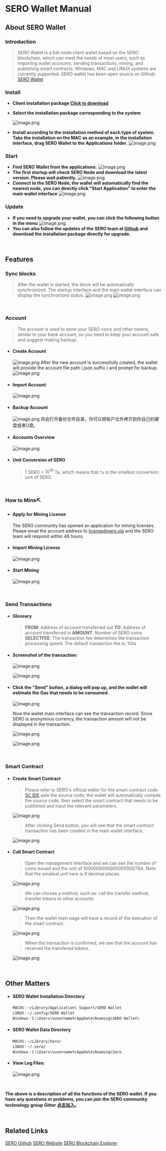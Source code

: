 # SERO Wallet Manual



## About SERO Wallet

### Introduction

> SERO Wallet is a full-node client wallet based on the SERO blockchain, which can meet the needs of most users, such as importing wallet accounts, sending transactions, mining, and publishing smart contracts. Windows, MAC and LINUX systems are currently supported.
> SERO wallet has been open source on Github: [SERO Wallet](https://github.com/sero-cash/wallet/)



### Install

- **Client installation package [Click to download](https://github.com/sero-cash/wallet/releases)**

- **Select the installation package corresponding to the system**

  ![image.png](http://sero-media.s3-website-ap-southeast-1.amazonaws.com/images/jianshu/277023-dbd961324d95ab0a.png?imageMogr2/auto-orient/strip%7CimageView2/2/w/600) 

- **Install according to the installation method of each type of system. Take the installation on the MAC as an example, in the installation interface, drag SERO Wallet to the Applications folder.**
  ![image.png](http://sero-media.s3-website-ap-southeast-1.amazonaws.com/images/jianshu/277023-249e64d50ce40182.png?imageMogr2/auto-orient/strip%7CimageView2/2/w/600)

### Start

- **Find SERO Wallet from the applications.**
  ![image.png](http://sero-media.s3-website-ap-southeast-1.amazonaws.com/images/jianshu/277023-3723b412210c1e30.png?imageMogr2/auto-orient/strip%7CimageView2/2/w/400)
- **The first startup will check SERO Node and download the latest version. Please wait patiently.**
  ![image.png](http://sero-media.s3-website-ap-southeast-1.amazonaws.com/images/jianshu/277023-6ab808a805e741ec.png?imageMogr2/auto-orient/strip%7CimageView2/2/w/600)
- **Connect to the SERO Node, the wallet will automatically find the nearest node, you can directly click "Start Application" to enter the main wallet interface**
  ![image.png](http://sero-media.s3-website-ap-southeast-1.amazonaws.com/images/jianshu/277023-41eefaad986645f0.png?imageMogr2/auto-orient/strip%7CimageView2/2/w/600)

### Update

- **If you need to upgrade your wallet, you can click the following button in the menu**
  ![image.png](http://sero-media.s3-website-ap-southeast-1.amazonaws.com/images/jianshu/277023-04e69f3668aa8947.png?imageMogr2/auto-orient/strip%7CimageView2/2/w/600)
- **You can also follow the updates of the SERO team at [Github](https://github.com/sero-cash/wallet) and download the installation package directly for upgrade.**

<br/>

## Features

### Sync blocks

> After the wallet is started, the block will be automatically synchronized. The startup interface and the main wallet interface can display the synchronized status.
> ![image.png](http://sero-media.s3-website-ap-southeast-1.amazonaws.com/images/jianshu/277023-6380856e18c12f03.png?imageMogr2/auto-orient/strip%7CimageView2/2/w/600)
> ![image.png](http://sero-media.s3-website-ap-southeast-1.amazonaws.com/images/jianshu/277023-41dc5a187f43c237.png?imageMogr2/auto-orient/strip%7CimageView2/2/w/600)

<br>

### Account

> The account is used to store your SERO coins and other tokens, similar to your bank account, so you need to keep your account safe and suggest making backup.

- #### Create Account

  ![image.png](http://sero-media.s3-website-ap-southeast-1.amazonaws.com/images/jianshu/277023-7c1dbdb0e9169c5b.png?imageMogr2/auto-orient/strip%7CimageView2/2/w/600)
  After the new account is successfully created, the wallet will provide the account file path (.json suffix ) and prompt for backup.
  ![image.png](http://sero-media.s3-website-ap-southeast-1.amazonaws.com/images/jianshu/277023-2efbf7eafb9453c4.png?imageMogr2/auto-orient/strip%7CimageView2/2/w/600)

- #### Import Account

  ![image.png](http://sero-media.s3-website-ap-southeast-1.amazonaws.com/images/jianshu/277023-6130e99a45d4da47.png?imageMogr2/auto-orient/strip%7CimageView2/2/w/600)

- #### Backup Account

  ![image.png](http://sero-media.s3-website-ap-southeast-1.amazonaws.com/images/jianshu/277023-56861377fff5b9f9.png?imageMogr2/auto-orient/strip%7CimageView2/2/w/600)
  将会打开备份文件目录，你可以把账户文件拷贝到你自己的硬盘或者U盘。

- #### Accounts Overview

  ![image.png](http://sero-media.s3-website-ap-southeast-1.amazonaws.com/images/jianshu/277023-428d06cd20639ac1.png?imageMogr2/auto-orient/strip%7CimageView2/2/w/600)

- #### Unit Conversion of SERO

  > 1 SERO = $10^{18}$ Ta, which means that `Ta` is the smallest conversion unit of SERO.

<br>

### How to Mine⛏️

- #### Apply for Mining License

  The SERO community has opened an application for mining licenses. Please email the account address to [license@sero.vip](mailto:license@sero.vip) and the SERO team will respond within 48 hours.

- #### Import Mining License

  ![image.png](http://sero-media.s3-website-ap-southeast-1.amazonaws.com/images/jianshu/277023-4360e06128676a16.png?imageMogr2/auto-orient/strip%7CimageView2/2/w/600)

- #### Start Mining

  ![image.png](http://sero-media.s3-website-ap-southeast-1.amazonaws.com/images/jianshu/277023-b79de8b96eb70976.png?imageMogr2/auto-orient/strip%7CimageView2/2/w/600)

<br>

### Send Transactions

- #### Glossary

  > **FROM**: Address of account transferred out
  > **TO**: Address of account transferred in
  > **AMOUNT**: Number of SERO coins
  > **SELECTFEE**: The transaction fee determines the transaction processing speed. The default transaction fee is: 1Gta

- #### Screenshot of the transaction:

  ![image.png](http://sero-media.s3-website-ap-southeast-1.amazonaws.com/images/jianshu/277023-648a948dfaa360c8.png?imageMogr2/auto-orient/strip%7CimageView2/2/w/600)

  ![image.png](http://sero-media.s3-website-ap-southeast-1.amazonaws.com/images/jianshu/277023-6c34a3acf52d17ea.png?imageMogr2/auto-orient/strip%7CimageView2/2/w/600)

- #### Click the "Send" button, a dialog will pop up, and the wallet will estimate the Gas that needs to be consumed.

  ![image.png](http://sero-media.s3-website-ap-southeast-1.amazonaws.com/images/jianshu/277023-fb7ac55a7622e891.png?imageMogr2/auto-orient/strip%7CimageView2/2/w/600)

  Now the wallet main interface can see the transaction record. Since SERO is anonymous currency, the transaction amount will not be displayed in the transaction.

  ![image.png](http://sero-media.s3-website-ap-southeast-1.amazonaws.com/images/jianshu/277023-c15e6101c5259477.png?imageMogr2/auto-orient/strip%7CimageView2/2/w/600)

  ![image.png](http://sero-media.s3-website-ap-southeast-1.amazonaws.com/images/jianshu/277023-7b2c75247b761dd5.png?imageMogr2/auto-orient/strip%7CimageView2/2/w/600)

<br>

### Smart Contract

- #### Create Smart Contract

  > Please refer to SERO's official editor for the smart contract code [SC IDE](https://remix.web.sero.cash)
  > aste the source code, the wallet will automatically compile the source code, then select the smart contract that needs to be published and input the relevant parameters.

  ![image.png](http://sero-media.s3-website-ap-southeast-1.amazonaws.com/images/jianshu/277023-2891a67c70499b99.png?imageMogr2/auto-orient/strip%7CimageView2/2/w/600)

  > After clicking Send button, you will see that the smart contract transaction has been created in the main wallet interface.

  ![image.png](http://sero-media.s3-website-ap-southeast-1.amazonaws.com/images/jianshu/277023-fc07f805cd5ad73d.png?imageMogr2/auto-orient/strip%7CimageView2/2/w/600)

- #### Call Smart Contract

  > Open the management interface and we can see the number of coins issued and the unit of 100000000000000000STRA. Note that the smallest unit here is 9 decimal places.

  ![image.png](http://sero-media.s3-website-ap-southeast-1.amazonaws.com/images/jianshu/277023-f1e5c9a6bde7cb84.png?imageMogr2/auto-orient/strip%7CimageView2/2/w/600)

  > We can choose a method, such as: call the transfer method, transfer tokens to other accounts

  ![image.png](http://sero-media.s3-website-ap-southeast-1.amazonaws.com/images/jianshu/277023-e96badc14215f373.png?imageMogr2/auto-orient/strip%7CimageView2/2/w/600)

  > Then the wallet main page will have a record of the execution of the smart contract.

  ![image.png](http://sero-media.s3-website-ap-southeast-1.amazonaws.com/images/jianshu/277023-26e19110e0494955.png?imageMogr2/auto-orient/strip%7CimageView2/2/w/600)

  > When the transaction is confirmed, we see that the account has received the transfered tokens.

  ![image.png](http://sero-media.s3-website-ap-southeast-1.amazonaws.com/images/jianshu/277023-612df1c6df02c6d9.png?imageMogr2/auto-orient/strip%7CimageView2/2/w/600)

<br>

## Other Matters 

- #### SERO Wallet Installation Directory

  ```
  MACOS：~/Library/Application\ Support/SERO Wallet
  LINUX：~/.config/SERO Wallet
  Windows：C:\Users\%username%\AppData\Roaming\SERO Wallet\
  ```

- #### SERO Wallet Data Directory

  ```
  MACOS：~/Library/Sero/
  LINUX：~/.sero/
  Windows：C:\Users\%username%\AppData\Roaming\Sero
  ```

- #### View Log Files:

  ![image.png](http://sero-media.s3-website-ap-southeast-1.amazonaws.com/images/jianshu/277023-420d9f4924c44f81.png?imageMogr2/auto-orient/strip%7CimageView2/2/w/600)

<br>

**The above is a description of all the functions of the SERO wallet. If you have any questions or problems, you can join the SERO community technology group Gitter [点击加入](https://gitter.im/sero-cash/wallet)。**



<br/>



## Related Links

[SERO Github](https://github.com/sero-cash)
[SERO Website](https://sero.cash)
[SERO Blockchain Explorer](https://explorer.web.sero.cash)